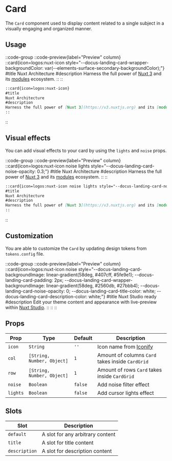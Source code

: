 # Card

The `Card` component used to display content related to a single subject in a visually engaging and organized manner.

## Usage

::code-group
  ::code-preview{label="Preview" column}
    ::card{icon=logos:nuxt-icon style="--docus-landing-card-wrapper-backgroundColor: var(--elements-surface-secondary-backgroundColor);"}
    #title
    Nuxt Architecture
    #description
    Harness the full power of [Nuxt 3](https://v3.nuxtjs.org) and its [modules](https://modules.nuxtjs.org) ecosystem.
    ::
  ::
  ```md [MDC]
  ::card{icon=logos:nuxt-icon}
  #title
  Nuxt Architecture
  #description
  Harness the full power of [Nuxt 3](https://v3.nuxtjs.org) and its [modules](https://modules.nuxtjs.org) ecosystem.
  ::
  ```
::

## Visual effects

You can add visual effects to your card by using the `lights` and `noise` props.

::code-group
  ::code-preview{label="Preview" column}
    ::card{icon=logos:nuxt-icon noise lights style="--docus-landing-card-noise-opacity: 0.3;"}
    #title
    Nuxt Architecture
    #description
    Harness the full power of [Nuxt 3](https://v3.nuxtjs.org) and its [modules](https://modules.nuxtjs.org) ecosystem.
    ::
  ::
  ```md [MDC]
  ::card{icon=logos:nuxt-icon noise lights style="--docus-landing-card-noise-opacity: 0.3;"}
  #title
  Nuxt Architecture
  #description
  Harness the full power of [Nuxt 3](https://v3.nuxtjs.org) and its [modules](https://modules.nuxtjs.org) ecosystem.
  ::
  ```
::

## Customization

You are able to customize the `Card` by updating design tokens from `tokens.config` file.

::code-group
  ::code-preview{label="Preview" column}
    ::card{icon=logos:nuxt-icon noise style="--docus-landing-card-backgroundImage: linear-gradient(58deg, #407cff, #5fe9e1); --docus-landing-card-padding: 2px; --docus-landing-card-wrapper-backgroundImage: linear-gradient(58deg, #2560db, #27bbb4); --docus-landing-card-noise-opacity: 0; --docus-landing-card-title-color: white; --docus-landing-card-description-color: white;"}
    #title
    Nuxt Studio ready
    #description
    Edit your theme content and appearance with live-preview within [Nuxt Studio](https://nuxt.studio).
    ::
  ::
::

## Props

| Prop | Type | Default | Description |
|------|------|---------|-------------|
| `icon` | `String` | `''` | Icon name from [Iconify](https://iconify.design) |
| `col` | `[String, Number, Object]` | `1` | Amount of columns `Card` takes inside `CardGrid` |
| `row` | `[String, Number, Object]` | `1` | Amount of rows `Card` takes inside `CardGrid` |
| `noise` | `Boolean` | `false` | Add noise filter effect |
| `lights` | `Boolean` | `false` | Add cursor lights effect |

## Slots

| Slot | Description |
|------|-------------|
| `default` | A slot for any arbitrary content |
| `title` | A slot for title content |
| `description` | A slot for description content |

